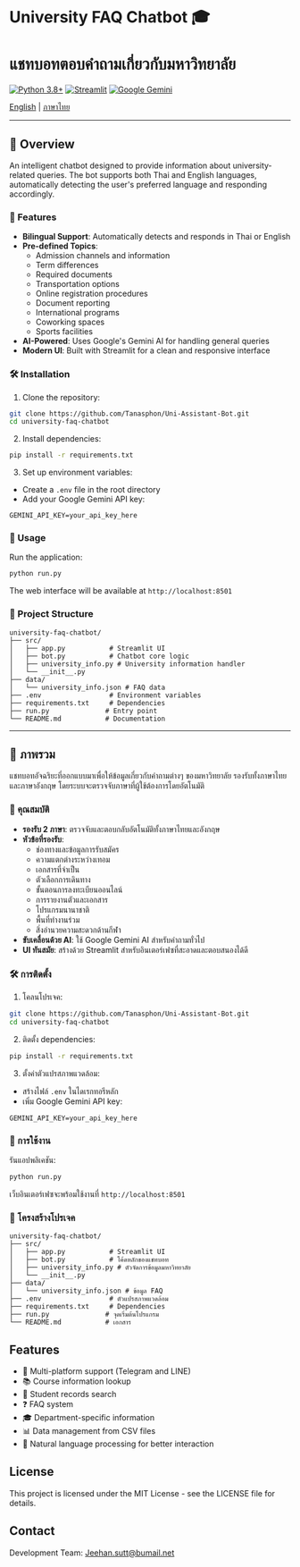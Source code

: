 # University FAQ Chatbot 🎓
# แชทบอทตอบคำถามเกี่ยวกับมหาวิทยาลัย

[![Python 3.8+](https://img.shields.io/badge/python-3.8+-blue.svg)](https://www.python.org/downloads/)
[![Streamlit](https://img.shields.io/badge/streamlit-1.29.0-FF4B4B.svg)](https://streamlit.io)
[![Google Gemini](https://img.shields.io/badge/Google%20Gemini-API-orange)](https://ai.google.dev/)

[English](#english) | [ภาษาไทย](#thai)

---

<a name="english"></a>
## 🌟 Overview

An intelligent chatbot designed to provide information about university-related queries. The bot supports both Thai and English languages, automatically detecting the user's preferred language and responding accordingly.

### 🚀 Features

- **Bilingual Support**: Automatically detects and responds in Thai or English
- **Pre-defined Topics**:
  - Admission channels and information
  - Term differences
  - Required documents
  - Transportation options
  - Online registration procedures
  - Document reporting
  - International programs
  - Coworking spaces
  - Sports facilities
- **AI-Powered**: Uses Google's Gemini AI for handling general queries
- **Modern UI**: Built with Streamlit for a clean and responsive interface

### 🛠️ Installation

1. Clone the repository:
```bash
git clone https://github.com/Tanasphon/Uni-Assistant-Bot.git
cd university-faq-chatbot
```

2. Install dependencies:
```bash
pip install -r requirements.txt
```

3. Set up environment variables:
- Create a `.env` file in the root directory
- Add your Google Gemini API key:
```
GEMINI_API_KEY=your_api_key_here
```

### 🎯 Usage

Run the application:
```bash
python run.py
```

The web interface will be available at `http://localhost:8501`

### 📁 Project Structure

```
university-faq-chatbot/
├── src/
│   ├── app.py           # Streamlit UI
│   ├── bot.py           # Chatbot core logic
│   ├── university_info.py # University information handler
│   └── __init__.py
├── data/
│   └── university_info.json # FAQ data
├── .env                 # Environment variables
├── requirements.txt     # Dependencies
├── run.py              # Entry point
└── README.md           # Documentation
```

---

<a name="thai"></a>
## 🌟 ภาพรวม

แชทบอทอัจฉริยะที่ออกแบบมาเพื่อให้ข้อมูลเกี่ยวกับคำถามต่างๆ ของมหาวิทยาลัย รองรับทั้งภาษาไทยและภาษาอังกฤษ โดยระบบจะตรวจจับภาษาที่ผู้ใช้ต้องการโดยอัตโนมัติ

### 🤖 คุณสมบัติ

- **รองรับ 2 ภาษา**: ตรวจจับและตอบกลับอัตโนมัติทั้งภาษาไทยและอังกฤษ
- **หัวข้อที่รองรับ**:
  - ช่องทางและข้อมูลการรับสมัคร
  - ความแตกต่างระหว่างเทอม
  - เอกสารที่จำเป็น
  - ตัวเลือกการเดินทาง
  - ขั้นตอนการลงทะเบียนออนไลน์
  - การรายงานตัวและเอกสาร
  - โปรแกรมนานาชาติ
  - พื้นที่ทำงานร่วม
  - สิ่งอำนวยความสะดวกด้านกีฬา
- **ขับเคลื่อนด้วย AI**: ใช้ Google Gemini AI สำหรับคำถามทั่วไป
- **UI ทันสมัย**: สร้างด้วย Streamlit สำหรับอินเตอร์เฟซที่สะอาดและตอบสนองได้ดี

### 🛠️ การติดตั้ง

1. โคลนโปรเจค:
```bash
git clone https://github.com/Tanasphon/Uni-Assistant-Bot.git
cd university-faq-chatbot
```

2. ติดตั้ง dependencies:
```bash
pip install -r requirements.txt
```

3. ตั้งค่าตัวแปรสภาพแวดล้อม:
- สร้างไฟล์ `.env` ในไดเรกทอรีหลัก
- เพิ่ม Google Gemini API key:
```
GEMINI_API_KEY=your_api_key_here
```

### 🎯 การใช้งาน

รันแอปพลิเคชัน:
```bash
python run.py
```

เว็บอินเตอร์เฟซจะพร้อมใช้งานที่ `http://localhost:8501`

### 📁 โครงสร้างโปรเจค

```
university-faq-chatbot/
├── src/
│   ├── app.py           # Streamlit UI
│   ├── bot.py           # โค้ดหลักของแชทบอท
│   ├── university_info.py # ตัวจัดการข้อมูลมหาวิทยาลัย
│   └── __init__.py
├── data/
│   └── university_info.json # ข้อมูล FAQ
├── .env                 # ตัวแปรสภาพแวดล้อม
├── requirements.txt     # Dependencies
├── run.py              # จุดเริ่มต้นโปรแกรม
└── README.md           # เอกสาร
```

## Features

- 🤖 Multi-platform support (Telegram and LINE)
- 📚 Course information lookup
- 📝 Student records search
- ❓ FAQ system
- 🎓 Department-specific information
- 📊 Data management from CSV files
- 🤝 Natural language processing for better interaction

## License

This project is licensed under the MIT License - see the LICENSE file for details.

## Contact

Development Team: Jeehan.sutt@bumail.net 
